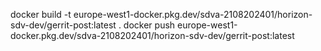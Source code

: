 docker build -t europe-west1-docker.pkg.dev/sdva-2108202401/horizon-sdv-dev/gerrit-post:latest .
docker push europe-west1-docker.pkg.dev/sdva-2108202401/horizon-sdv-dev/gerrit-post:latest

